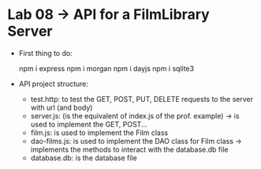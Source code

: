 # Lab 08 -> API for a FilmLibrary Server

- First thing to do:

    npm i express 
    npm i morgan
    npm i dayjs
    npm i sqlite3

- API project structure:

    - test.http: to test the GET, POST, PUT, DELETE requests to the server with url (and body)
    - server.js: (is the equivalent of index.js of the prof. example) -> is used to implement the GET, POST...
    - film.js:   is used to implement the Film class 
    - dao-films.js: is used to implement the DAO class for Film class -> implements the methods to interact with the database.db file
    - database.db: is the database file

 